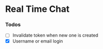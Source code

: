 # Real Time Chat

### Todos
- [ ] Invalidate token when new one is created
- [x] Username or email login